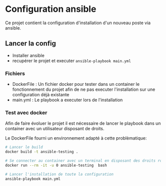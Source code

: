 # Configuration ansible
Ce projet contient la configuration d'installation d'un nouveau poste via ansible.


## Lancer la config
- Installer ansible
- recupérer le projet et executer `ansible-playbook main.yml`

### Fichiers
- DockerFile : Un fichier docker pour tester dans un container le fonctionnement du projet afin de ne pas executer l'installation sur une configuration déjà existante
- main.yml : Le playbook a executer lors de l'installation

### Test avec docker
Afin de faire évoluer le projet il est nécessaire de lancer le playbook dans un container avec un utilisateur disposant de droits.

Le DockerFile fourni un environnement adapté à cette problèmatique:

```bash
# Lancer le build
docker build -t ansible-testing .

# Se connecter au container avec un terminal en disposant des droits root
docker run --rm -it -u 0 ansible-testing  bash

# Lancer l'installation de toute la configuration
ansible-playbook main.yml
```
